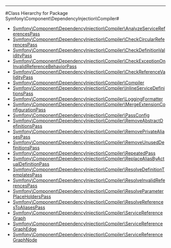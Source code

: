 - - -

#Class Hierarchy for Package Symfony\Component\DependencyInjection\Compiler#<ul>
<li><a href="">Symfony\Component\DependencyInjection\Compiler\AnalyzeServiceReferencesPass</a></li>
<li><a href="">Symfony\Component\DependencyInjection\Compiler\CheckCircularReferencesPass</a></li>
<li><a href="">Symfony\Component\DependencyInjection\Compiler\CheckDefinitionValidityPass</a></li>
<li><a href="">Symfony\Component\DependencyInjection\Compiler\CheckExceptionOnInvalidReferenceBehaviorPass</a></li>
<li><a href="">Symfony\Component\DependencyInjection\Compiler\CheckReferenceValidityPass</a></li>
<li><a href="">Symfony\Component\DependencyInjection\Compiler\Compiler</a></li>
<li><a href="">Symfony\Component\DependencyInjection\Compiler\InlineServiceDefinitionsPass</a></li>
<li><a href="">Symfony\Component\DependencyInjection\Compiler\LoggingFormatter</a></li>
<li><a href="">Symfony\Component\DependencyInjection\Compiler\MergeExtensionConfigurationPass</a></li>
<li><a href="">Symfony\Component\DependencyInjection\Compiler\PassConfig</a></li>
<li><a href="">Symfony\Component\DependencyInjection\Compiler\RemoveAbstractDefinitionsPass</a></li>
<li><a href="">Symfony\Component\DependencyInjection\Compiler\RemovePrivateAliasesPass</a></li>
<li><a href="">Symfony\Component\DependencyInjection\Compiler\RemoveUnusedDefinitionsPass</a></li>
<li><a href="">Symfony\Component\DependencyInjection\Compiler\RepeatedPass</a></li>
<li><a href="">Symfony\Component\DependencyInjection\Compiler\ReplaceAliasByActualDefinitionPass</a></li>
<li><a href="">Symfony\Component\DependencyInjection\Compiler\ResolveDefinitionTemplatesPass</a></li>
<li><a href="">Symfony\Component\DependencyInjection\Compiler\ResolveInvalidReferencesPass</a></li>
<li><a href="">Symfony\Component\DependencyInjection\Compiler\ResolveParameterPlaceHoldersPass</a></li>
<li><a href="">Symfony\Component\DependencyInjection\Compiler\ResolveReferencesToAliasesPass</a></li>
<li><a href="">Symfony\Component\DependencyInjection\Compiler\ServiceReferenceGraph</a></li>
<li><a href="">Symfony\Component\DependencyInjection\Compiler\ServiceReferenceGraphEdge</a></li>
<li><a href="">Symfony\Component\DependencyInjection\Compiler\ServiceReferenceGraphNode</a></li>
</ul>
